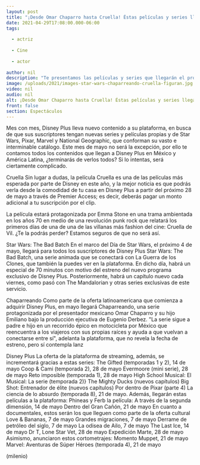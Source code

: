 ```yaml
---
layout: post
title: "¡Desde Omar Chaparro hasta Cruella! Éstas películas y series llegan a Disney Plus en mayo"
date: 2021-04-29T17:08:00.000-06:00
tags:
  
  - actriz
  
  - Cine
  
  - actor
  
author: nil
description: "Te presentamos las películas y series que llegarán el próximo mes de mayo a tu pantalla con Disney Plus, ¡no te las podrás perder! "
image: /uploads/2021/images-star-wars-chaparreando-cruella-figuran.jpg
video: nil
audio: nil
alt: ¡Desde Omar Chaparro hasta Cruella! Éstas películas y series llegan a Disney Plus en mayo
front: false
section: Espectáculos
---
```


Mes con mes, Disney Plus lleva nuevo contenido a su plataforma, en busca de que sus suscriptores tengan nuevas series y películas propias y de Star Wars, Pixar, Marvel y National Geographic, que conforman su vasto e interminable catálogo. Este mes de mayo no será la excepción, por ello te contamos todos los contenidos que llegan a Disney Plus en México y América Latina, ¿terminarás de verlos todos? Si lo intentas, será ciertamente complicado. 

Cruella Sin lugar a dudas, la película Cruella es una de las películas más esperada por parte de Disney en este año, y la mejor noticia es que podrás verla desde la comodidad de tu casa en Disney Plus a partir del próximo 28 de mayo a través de Premier Access; es decir, deberás pagar un monto adicional a tu suscripción por el clip. 

La película estará protagonizada por Emma Stone en una trama ambientada en los años 70 en medio de una revolución punk rock que relatará los primeros días de una de una de las villanas más fashion del cine: Cruella de Vil. ¿Te la podrás perder? Estamos seguros de que no será así. 

Star Wars: The Bad Batch En el marco del Día de Star Wars, el próximo 4 de mayo, llegará para todos los suscriptores de Disney Plus Star Wars: The Bad Batch, una serie animada que se conectará con La Guerra de los Clones, que también la puedes ver en la plataforma.  En dicho día, habrá un especial de 70 minutos con motivo del estreno del nuevo programa exclusivo de Disney Plus. Posteriormente, habrá un capítulo nuevo cada viernes, como pasó con The Mandalorian y otras series exclusivas de este servicio. 

Chaparreando Como parte de la oferta latinoamericana que comienza a adquirir Disney Plus, en mayo llegará Chaparreando, una serie protagonizada por el presentador mexicano Omar Chaparro y su hijo Emiliano bajo la producción ejecutiva de Eugenio Derbez. "La serie sigue a padre e hijo en un recorrido épico en motocicleta por México que reencuentra a los viajeros con sus propias raíces y ayuda a que vuelvan a conectarse entre sí", adelanta la plataforma, que no revela la fecha de estreno, pero sí contempla lanz 

Disney Plus La oferta de la plataforma de streaming, además, se incrementará gracias a estas series: The Gifted (temporadas 1 y 2), 14 de mayo Coop & Cami (temporada 2), 28 de mayo Evermoore (mini serie), 28 de mayo Reto imposible (temporada 1), 28 de mayo High School Musical: El Musical: La serie (temporada 2)} The Mighty Ducks (nuevos capítulos)  Big Shot: Entrenador de élite (nuevos capítulos) Por dentro de Pixar (parte 4) La ciencia de lo absurdo (temporada 8), 21 de mayo.
Además, llegarán estas películas a la plataforma: Phineas y Ferb la película: A través de la segunda dimensión, 14 de mayo Dentro del Gran Cañón, 21 de mayo 
En cuanto a documentales, estos serán los que lleguen como parte de la oferta cultural Love & Bananas, 7 de mayo Grandes migraciones, 7 de mayo Derrame de petróleo del siglo, 7 de mayo La odisea de Ailo, 7 de mayo The Last Ice, 14 de mayo Dr T, Lone Star Vet, 28 de mayo Expedición Marte, 28 de mayo 
Asimismo, anunciaron estos cortometrajes: Momento Muppet, 21 de mayo Marvel: Aventuras de Súper Héroes (temporada 4), 21 de mayo 


(milenio)